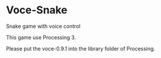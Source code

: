 # Voce-Snake
Snake game with voice control

This game use Processing 3. 

Please put the voce-0.9.1 into the library folder of Processing.
